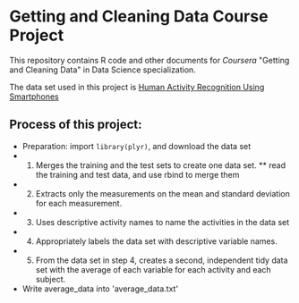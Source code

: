 # Getting and Cleaning Data Course Project

This repository contains R code and other documents for *Coursera* "Getting and Cleaning Data" in Data Science specialization. 

The data set used in this project is [Human Activity Recognition Using Smartphones](http://archive.ics.uci.edu/ml/datasets/Human+Activity+Recognition+Using+Smartphones "Title")

## Process of this project:

* Preparation: import `library(plyr)`, and download the data set
* 1. Merges the training and the test sets to create one data set.
** read the training and test data, and use rbind to merge them
* 2. Extracts only the measurements on the mean and standard deviation for each measurement.
* 3. Uses descriptive activity names to name the activities in the data set
* 4. Appropriately labels the data set with descriptive variable names.
* 5. From the data set in step 4, creates a second, independent tidy data set with the average of each variable for each activity and each subject.
* Write average_data into 'average_data.txt'
